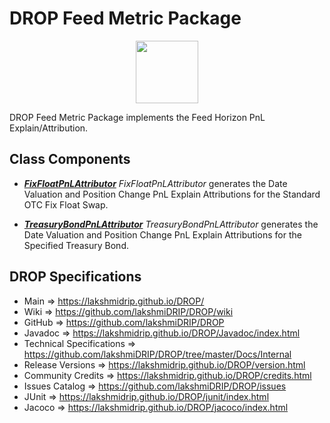 # DROP Feed Metric Package

<p align="center"><img src="https://github.com/lakshmiDRIP/DROP/blob/master/DRIP_Logo.gif?raw=true" width="100"></p>

DROP Feed Metric Package implements the Feed Horizon PnL Explain/Attribution.

## Class Components

 * [***FixFloatPnLAttributor***](https://github.com/lakshmiDRIP/DROP/tree/master/src/main/java/org/drip/feed/metric/FixFloatPnLAttributor.java)
 <i>FixFloatPnLAttributor</i> generates the Date Valuation and Position Change PnL Explain Attributions for
 the Standard OTC Fix Float Swap.

 * [***TreasuryBondPnLAttributor***](https://github.com/lakshmiDRIP/DROP/tree/master/src/main/java/org/drip/feed/metric/TreasuryBondPnLAttributor.java)
 <i>TreasuryBondPnLAttributor</i> generates the Date Valuation and Position Change PnL Explain Attributions
 for the Specified Treasury Bond.


## DROP Specifications

 * Main                     => https://lakshmidrip.github.io/DROP/
 * Wiki                     => https://github.com/lakshmiDRIP/DROP/wiki
 * GitHub                   => https://github.com/lakshmiDRIP/DROP
 * Javadoc                  => https://lakshmidrip.github.io/DROP/Javadoc/index.html
 * Technical Specifications => https://github.com/lakshmiDRIP/DROP/tree/master/Docs/Internal
 * Release Versions         => https://lakshmidrip.github.io/DROP/version.html
 * Community Credits        => https://lakshmidrip.github.io/DROP/credits.html
 * Issues Catalog           => https://github.com/lakshmiDRIP/DROP/issues
 * JUnit                    => https://lakshmidrip.github.io/DROP/junit/index.html
 * Jacoco                   => https://lakshmidrip.github.io/DROP/jacoco/index.html

